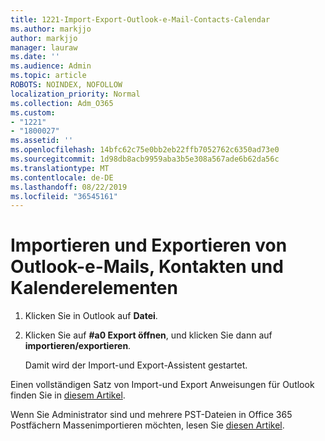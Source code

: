 ```yaml
---
title: 1221-Import-Export-Outlook-e-Mail-Contacts-Calendar
ms.author: markjjo
author: markjjo
manager: lauraw
ms.date: ''
ms.audience: Admin
ms.topic: article
ROBOTS: NOINDEX, NOFOLLOW
localization_priority: Normal
ms.collection: Adm_O365
ms.custom:
- "1221"
- "1800027"
ms.assetid: ''
ms.openlocfilehash: 14bfc62c75e0bb2eb22ffb7052762c6350ad73e0
ms.sourcegitcommit: 1d98db8acb9959aba3b5e308a567ade6b62da56c
ms.translationtype: MT
ms.contentlocale: de-DE
ms.lasthandoff: 08/22/2019
ms.locfileid: "36545161"
---
```

# <a name="import-and-export-outlook-email-contacts-and-calendar-items"></a>Importieren und Exportieren von Outlook-e-Mails, Kontakten und Kalenderelementen

1. Klicken Sie in Outlook auf **Datei**.

2. Klicken Sie auf **#a0 Export öffnen**, und klicken Sie dann auf **importieren/exportieren**.

    Damit wird der Import-und Export-Assistent gestartet.

Einen vollständigen Satz von Import-und Export Anweisungen für Outlook finden Sie in [diesem Artikel](https://support.office.com/article/import-and-export-outlook-email-contacts-and-calendar-92577192-3881-4502-b79d-c3bbada6c8ef).

Wenn Sie Administrator sind und mehrere PST-Dateien in Office 365 Postfächern Massenimportieren möchten, lesen Sie [diesen Artikel](https://docs.microsoft.com/office365/securitycompliance/use-network-upload-to-import-pst-files).